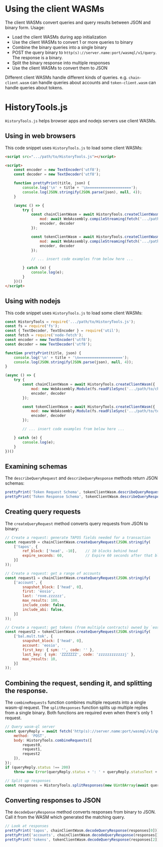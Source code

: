 # Using the client WASMs

The client WASMs convert queries and query results between JSON and binary form. Usage:

* Load the client WASMs during app initialization
* Use the client WASMs to convert 1 or more queries to binary
* Combine the binary queries into a single binary
* POST the query binary to `http(s)://server.name:port/wasmql/v1/query`. The response is a binary.
* Split the binary response into multiple responses
* Use the client WASMs to convert them to JSON

Different client WASMs handle different kinds of queries. e.g. `chain-client.wasm` can handle queries about accounts and `token-client.wasm` can handle queries about tokens.

# HistoryTools.js

`HistoryTools.js` helps browser apps and nodejs servers use client WASMs.

## Using in web browsers

This code snippet uses `HistoryTools.js` to load some client WASMs:

```html
<script src=".../path/to/HistoryTools.js"></script>

<script>
    const encoder = new TextEncoder('utf8');
    const decoder = new TextDecoder('utf8');

    function prettyPrint(title, json) {
        console.log('\n' + title + '\n====================');
        console.log(JSON.stringify(JSON.parse(json), null, 4));
    }

    (async () => {
        try {
            const chainClientWasm = await HistoryTools.createClientWasm({
                mod: await WebAssembly.compileStreaming(fetch('.../path/to/chain-client.wasm')),
                encoder, decoder
            });

            const tokenClientWasm = await HistoryTools.createClientWasm({
                mod: await WebAssembly.compileStreaming(fetch('.../path/to/token-client.wasm')),
                encoder, decoder
            });

            // ... insert code examples from below here ...

        } catch (e) {
            console.log(e);
        }
    })()
</script>
```

## Using with nodejs

This code snippet uses `HistoryTools.js` to load some client WASMs:

```js
const HistoryTools = require('.../path/to/HistoryTools.js');
const fs = require('fs');
const { TextDecoder, TextEncoder } = require('util');
const fetch = require('node-fetch');
const encoder = new TextEncoder('utf8');
const decoder = new TextDecoder('utf8');

function prettyPrint(title, json) {
    console.log('\n' + title + '\n====================');
    console.log(JSON.stringify(JSON.parse(json), null, 4));
}

(async () => {
    try {
        const chainClientWasm = await HistoryTools.createClientWasm({
            mod: new WebAssembly.Module(fs.readFileSync('.../path/to/chain-client.wasm')),
            encoder, decoder
        });

        const tokenClientWasm = await HistoryTools.createClientWasm({
            mod: new WebAssembly.Module(fs.readFileSync('.../path/to/token-client.wasm')),
            encoder, decoder
        });

        // ... insert code examples from below here ...

    } catch (e) {
        console.log(e);
    }
})()
```

## Examining schemas

The `describeQueryRequest` and `describeQueryResponse` methods return JSON schemas:

```js
prettyPrint('Token Request Schema', tokenClientWasm.describeQueryRequest());
prettyPrint('Token Response Schema', tokenClientWasm.describeQueryResponse());
```

## Creating query requests

The `createQueryRequest` method converts query requests from JSON to binary:

```js
// Create a request: generate TAPOS fields needed for a transaction
const request0 = chainClientWasm.createQueryRequest(JSON.stringify(
    ['tapos', {
        ref_block: ['head', -10],    // 10 blocks behind head
        expire_seconds: 60,          // Expire 60 seconds after that block
    }]
));

// Create a request: get a range of accounts
const request1 = chainClientWasm.createQueryRequest(JSON.stringify(
    ['account', {
        snapshot_block: ['head', 0],
        first: 'eosio',
        last: 'roxe.zzzzzz',
        max_results: 100,
        include_code: false,
        include_abi: false,
    }]
));

// Create a request: get tokens (from multiple contracts) owned by `eosio`
const request2 = tokenClientWasm.createQueryRequest(JSON.stringify(
    ['bal.mult.tok', {
        snapshot_block: ['head', 0],
        account: 'eosio',
        first_key: { sym: '', code: '' },
        last_key: { sym: 'ZZZZZZZ', code: 'zzzzzzzzzzzzj' },
        max_results: 10,
    }]
));
```

## Combining the request, sending it, and splitting the response.

The `combineRequests` function combines multiple requests into a single wasm-ql request. The
`splitResponses` function splits up multiple replies from a single binary. Both functions
are required even when there's only 1 request.

```js
// Query wasm-ql server
const queryReply = await fetch('http(s)://server.name:port/wasmql/v1/query', {
    method: 'POST',
    body: HistoryTools.combineRequests([
        request0,
        request1,
        request2
    ]),
});
if (queryReply.status !== 200)
    throw new Error(queryReply.status + ': ' + queryReply.statusText + ': ' + await queryReply.text());

// Split up responses
const responses = HistoryTools.splitResponses(new Uint8Array(await queryReply.arrayBuffer()));
```

## Converting responses to JSON

The `decodeQueryResponse` method converts responses from binary to JSON. Call it 
from the WASM which generated the matching query.

```js
// Look at responses
prettyPrint('tapos', chainClientWasm.decodeQueryResponse(responses[0]));
prettyPrint('accounts', chainClientWasm.decodeQueryResponse(responses[1]));
prettyPrint('tokens', tokenClientWasm.decodeQueryResponse(responses[2]));
```
